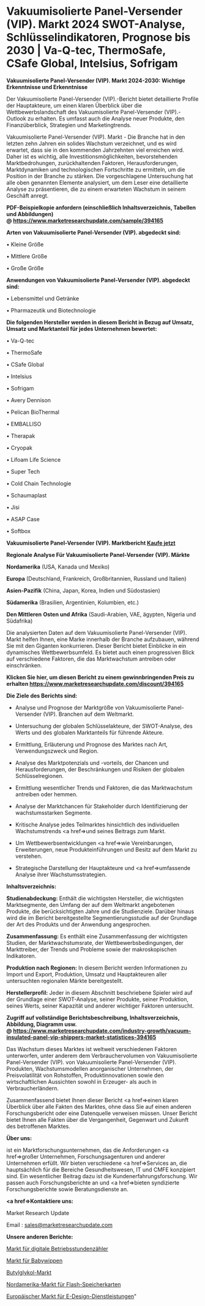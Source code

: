 # Vakuumisolierte Panel-Versender (VIP). Markt 2024 SWOT-Analyse, Schlüsselindikatoren, Prognose bis 2030 | Va-Q-tec, ThermoSafe, CSafe Global, Intelsius, Sofrigam

<strong>Vakuumisolierte Panel-Versender (VIP). Markt 2024-2030: Wichtige Erkenntnisse und Erkenntnisse</strong>

Der Vakuumisolierte Panel-Versender (VIP).-Bericht bietet detaillierte Profile der Hauptakteure, um einen klaren Überblick über die Wettbewerbslandschaft des Vakuumisolierte Panel-Versender (VIP).-Outlook zu erhalten. Es umfasst auch die Analyse neuer Produkte, den Finanzüberblick, Strategien und Marketingtrends.

Vakuumisolierte Panel-Versender (VIP). Markt - Die Branche hat in den letzten zehn Jahren ein solides Wachstum verzeichnet, und es wird erwartet, dass sie in den kommenden Jahrzehnten viel erreichen wird. Daher ist es wichtig, alle Investitionsmöglichkeiten, bevorstehenden Marktbedrohungen, zurückhaltenden Faktoren, Herausforderungen, Marktdynamiken und technologischen Fortschritte zu ermitteln, um die Position in der Branche zu stärken. Die vorgeschlagene Untersuchung hat alle oben genannten Elemente analysiert, um dem Leser eine detaillierte Analyse zu präsentieren, die zu einem erwarteten Wachstum in seinem Geschäft anregt.

<strong><b>PDF-Beispielkopie anfordern (einschließlich Inhaltsverzeichnis, Tabellen und Abbildungen) @ </b></strong><strong><a href=https://www.marketresearchupdate.com/sample/394165><strong>https://www.marketresearchupdate.com/sample/394165</u></a></strong></strong>

<strong>Arten von Vakuumisolierte Panel-Versender (VIP). abgedeckt sind:</strong>

• Kleine Größe

• Mittlere Größe

• Große Größe

<strong>Anwendungen von Vakuumisolierte Panel-Versender (VIP). abgedeckt sind:</strong>

• Lebensmittel und Getränke

• Pharmazeutik und Biotechnologie

<strong>Die folgenden Hersteller werden in diesem Bericht in Bezug auf Umsatz, Umsatz und Marktanteil für jedes Unternehmen bewertet:</strong>

• Va-Q-tec

• ThermoSafe

• CSafe Global

• Intelsius

• Sofrigam

• Avery Dennison

• Pelican BioThermal

• EMBALLISO

• Therapak

• Cryopak

• Lifoam Life Science

• Super Tech

• Cold Chain Technologie

• Schaumaplast

• Jisi

• ASAP Case

• Softbox

<strong>Vakuumisolierte Panel-Versender (VIP). Marktbericht <a href=https://www.marketresearchupdate.com/buynow/394165>Kaufe jetzt</a></strong>

<strong>Regionale Analyse Für Vakuumisolierte Panel-Versender (VIP). Märkte</strong>

<strong>Nordamerika</strong> (USA, Kanada und Mexiko)

<strong>Europa</strong> (Deutschland, Frankreich, Großbritannien, Russland und Italien)

<strong>Asien-Pazifik</strong> (China, Japan, Korea, Indien und Südostasien)

<strong>Südamerika</strong> (Brasilien, Argentinien, Kolumbien, etc.)

<strong>Den Mittleren</strong> <strong>Osten und Afrika</strong> (Saudi-Arabien, VAE, ägypten, Nigeria und Südafrika)

Die analysierten Daten auf dem Vakuumisolierte Panel-Versender (VIP). Markt helfen Ihnen, eine Marke innerhalb der Branche aufzubauen, während Sie mit den Giganten konkurrieren. Dieser Bericht bietet Einblicke in ein dynamisches Wettbewerbsumfeld. Es bietet auch einen progressiven Blick auf verschiedene Faktoren, die das Marktwachstum antreiben oder einschränken.

<strong>Klicken Sie hier, um diesen Bericht zu einem gewinnbringenden Preis zu erhalten
</strong><strong><a href=https://www.marketresearchupdate.com/discount/394165>https://www.marketresearchupdate.com/discount/394165</b></u></strong></a>

<strong>Die Ziele des Berichts sind:</strong>

- Analyse und Prognose der Marktgröße von Vakuumisolierte Panel-Versender (VIP). Branchen auf dem Weltmarkt.

- Untersuchung der globalen Schlüsselakteure, der SWOT-Analyse, des Werts und des globalen Marktanteils für führende Akteure.

- Ermittlung, Erläuterung und Prognose des Marktes nach Art, Verwendungszweck und Region.

- Analyse des Marktpotenzials und -vorteils, der Chancen und Herausforderungen, der Beschränkungen und Risiken der globalen Schlüsselregionen.

- Ermittlung wesentlicher Trends und Faktoren, die das Marktwachstum antreiben oder hemmen.

- Analyse der Marktchancen für Stakeholder durch Identifizierung der wachstumsstarken Segmente.

- Kritische Analyse jedes Teilmarktes hinsichtlich des individuellen Wachstumstrends <a href=>und</a> seines Beitrags zum Markt.

- Um Wettbewerbsentwicklungen <a href=>wie</a> Vereinbarungen, Erweiterungen, neue Produkteinführungen und Besitz auf dem Markt zu verstehen.

- Strategische Darstellung der Hauptakteure und <a href=>umfas</a>sende Analyse ihrer Wachstumsstrategien.

<strong>Inhaltsverzeichnis:</strong>

<strong>Studienabdeckung:</strong> Enthält die wichtigsten Hersteller, die wichtigsten Marktsegmente, den Umfang der auf dem Weltmarkt angebotenen Produkte, die berücksichtigten Jahre und die Studienziele. Darüber hinaus wird die im Bericht bereitgestellte Segmentierungsstudie auf der Grundlage der Art des Produkts und der Anwendung angesprochen.

<strong>Zusammenfassung:</strong> Es enthält eine Zusammenfassung der wichtigsten Studien, der Marktwachstumsrate, der Wettbewerbsbedingungen, der Markttreiber, der Trends und Probleme sowie der makroskopischen Indikatoren.

<strong>Produktion nach Regionen:</strong> In diesem Bericht werden Informationen zu Import und Export, Produktion, Umsatz und Hauptakteuren aller untersuchten regionalen Märkte bereitgestellt.

<strong>Herstellerprofil:</strong> Jeder in diesem Abschnitt beschriebene Spieler wird auf der Grundlage einer SWOT-Analyse, seiner Produkte, seiner Produktion, seines Werts, seiner Kapazität und anderer wichtiger Faktoren untersucht.

<strong><b>Zugriff auf vollständige Berichtsbeschreibung, Inhaltsverzeichnis, Abbildung, Diagramm usw. @ </b></strong><strong><a href=https://www.marketresearchupdate.com/industry-growth/vacuum-insulated-panel-vip-shippers-market-statistices-394165>https://www.marketresearchupdate.com/industry-growth/vacuum-insulated-panel-vip-shippers-market-statistices-394165</a></strong>

Das Wachstum dieses Marktes ist weltweit verschiedenen Faktoren unterworfen, unter anderem dem Verbrauchervolumen von Vakuumisolierte Panel-Versender (VIP). von Vakuumisolierte Panel-Versender (VIP). Produkten, Wachstumsmodellen anorganischer Unternehmen, der Preisvolatilität von Rohstoffen, Produktinnovationen sowie den wirtschaftlichen Aussichten sowohl in Erzeuger- als auch in Verbraucherländern.

Zusammenfassend bietet Ihnen dieser Bericht <a href=>einen</a> klaren Überblick über alle Fakten des Marktes, ohne dass Sie auf einen anderen Forschungsbericht oder eine Datenquelle verweisen müssen. Unser Bericht bietet Ihnen alle Fakten über die Vergangenheit, Gegenwart und Zukunft des betroffenen Marktes.

<strong>Über uns:</strong>

 ist ein Marktforschungsunternehmen, das die Anforderungen <a href=>großer</a> Unternehmen, Forschungsagenturen und anderer Unternehmen erfüllt. Wir bieten verschiedene <a href=>Services</a> an, die hauptsächlich für die Bereiche Gesundheitswesen, IT und CMFE konzipiert sind. Ein wesentlicher Beitrag dazu ist die Kundenerfahrungsforschung. Wir passen auch Forschungsberichte an und <a href=>bieten</a> syndizierte Forschungsberichte sowie Beratungsdienste an.

<strong><a href=>Kontaktiere uns:</a></strong>

Market Research Update

Email : sales@marketresearchupdate.com

<strong>Unsere anderen Berichte:</strong>

<a href=https://www.linkedin.com/pulse/digital-hour-meter-market-witness-huge-growth>Markt für digitale Betriebsstundenzähler</a>

<a href=https://www.linkedin.com/pulse/baby-bouncers-market-report-2023-top-company>Markt für Babywippen</a>

<a href=https://www.linkedin.com/pulse/butyl-glycol-market-outlooks-2023-size-shares>Butylglykol-Markt</a>

<a href=https://www.linkedin.com/pulse/north-america-flash-memory-card-market-2023>Nordamerika-Markt für Flash-Speicherkarten</a>

<a href=https://www.linkedin.com/pulse/europe-e-design-services-market-trends-2023>Europäischer Markt für E-Design-Dienstleistungen</a>"
